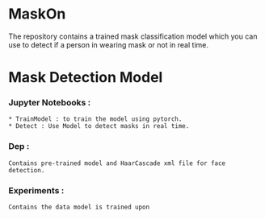 # MaskOn
The repository contains a trained mask classification model which you can use to detect if a person in wearing mask or not in real time.
# Mask Detection Model 
 ### Jupyter Notebooks :
	* TrainModel : to train the model using pytorch.
	* Detect : Use Model to detect masks in real time.
 ### Dep :
	Contains pre-trained model and HaarCascade xml file for face detection.

 ### Experiments :
	Contains the data model is trained upon
 
	
	
